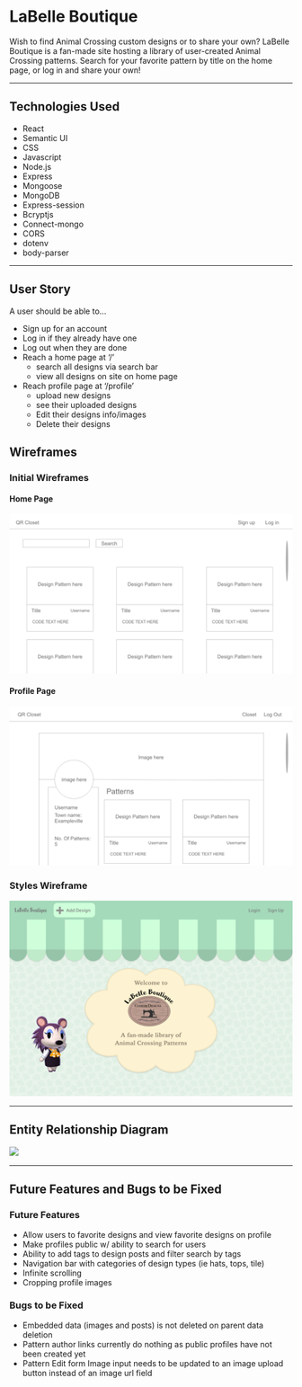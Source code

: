 # LaBelle Boutique

Wish to find Animal Crossing custom designs or to share your own? LaBelle Boutique is a fan-made site hosting a library of user-created Animal Crossing patterns. Search for your favorite pattern by title on the home page, or log in and share your own!

---

## Technologies Used

- React
- Semantic UI
- CSS
- Javascript
- Node.js
- Express
- Mongoose
- MongoDB
- Express-session
- Bcryptjs
- Connect-mongo
- CORS
- dotenv
- body-parser

---

## User Story

A user should be able to...

- Sign up for an account
- Log in if they already have one
- Log out when they are done
- Reach a home page at ‘/’
  - search all designs via search bar
  - view all designs on site on home page
- Reach profile page at ‘/profile’
  - upload new designs
  - see their uploaded designs
  - Edit their designs info/images
  - Delete their designs

## Wireframes

### Initial Wireframes

#### Home Page

<img src="./README-images/wireframes/Home.png">

#### Profile Page

<img src="./README-images/wireframes/Profile.png">

### Styles Wireframe

<img src="./README-images/wireframes/Home-Style-Wireframe.png">

---

## Entity Relationship Diagram

<img src="./README-images/ERD/ACQR">

---

## Future Features and Bugs to be Fixed

### Future Features

- Allow users to favorite designs and view favorite designs on profile
- Make profiles public w/ ability to search for users
- Ability to add tags to design posts and filter search by tags
- Navigation bar with categories of design types (ie hats, tops, tile)
- Infinite scrolling
- Cropping profile images

### Bugs to be Fixed

- Embedded data (images and posts) is not deleted on parent data deletion
- Pattern author links currently do nothing as public profiles have not been created yet
- Pattern Edit form Image input needs to be updated to an image upload button instead of an image url field

